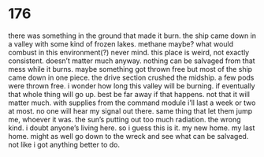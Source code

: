 # 176

there was something in the ground that made it burn. the ship came down in a valley with some kind of frozen lakes. methane maybe? what would combust in this environment(?) never mind. this place is weird, not exactly consistent. doesn’t matter much anyway. nothing can be salvaged from that mess while it burns. maybe something got thrown free but most of the ship came down in one piece. the drive section crushed the midship. a few pods were thrown free. i wonder how long this valley will be burning. if eventually that whole thing will go up. best be far away if that happens. not that it will matter much. with supplies from the command module i’ll last a week or two at most. no one will hear my signal out there. same thing that let them jump me, whoever it was. the sun’s putting out too much radiation. the wrong kind. i doubt anyone’s living here. so i guess this is it. my new home. my last home. might as well go down to the wreck and see what can be salvaged. not like i got anything better to do.
